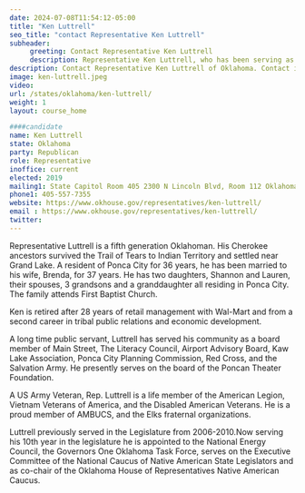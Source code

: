 ```yaml
---
date: 2024-07-08T11:54:12-05:00
title: "Ken Luttrell"
seo_title: "contact Representative Ken Luttrell"
subheader:
     greeting: Contact Representative Ken Luttrell
     description: Representative Ken Luttrell, who has been serving as a member of the Oklahoma House of Representatives from the 37th district since 2019.
description: Contact Representative Ken Luttrell of Oklahoma. Contact information for Ken Luttrell includes email address, phone number, and mailing address.
image: ken-luttrell.jpeg
video:
url: /states/oklahoma/ken-luttrell/
weight: 1
layout: course_home

####candidate
name: Ken Luttrell
state: Oklahoma
party: Republican
role: Representative
inoffice: current
elected: 2019
mailing1: State Capitol Room 405 2300 N Lincoln Blvd, Room 112 Oklahoma City, OK 73105
phone1: 405-557-7355
website: https://www.okhouse.gov/representatives/ken-luttrell/
email : https://www.okhouse.gov/representatives/ken-luttrell/
twitter:
---
```

Representative Luttrell is a fifth generation Oklahoman. His Cherokee ancestors survived the Trail of Tears to Indian Territory and settled near Grand Lake. A resident of Ponca City for 36 years, he has been married to his wife, Brenda, for 37 years. He has two daughters, Shannon and Lauren, their spouses, 3 grandsons and a granddaughter all residing in Ponca City. The family attends First Baptist Church.

Ken is retired after 28 years of retail management with Wal-Mart and from a second career in tribal public relations and economic development.

A long time public servant, Luttrell has served his community as a board member of Main Street, The Literacy Council, Airport Advisory Board, Kaw Lake Association, Ponca City Planning Commission, Red Cross, and the Salvation Army. He presently serves on the board of the Poncan Theater Foundation.

A US Army Veteran, Rep. Luttrell is a life member of the American Legion, Vietnam Veterans of America, and the Disabled American Veterans. He is a proud member of AMBUCS, and the Elks fraternal organizations.

Luttrell previously served in the Legislature from 2006-2010.Now serving his 10th year in the legislature he is appointed to the National Energy Council, the Governors One Oklahoma Task Force, serves on the Executive Committee of the National Caucus of Native American State Legislators and as co-chair of the Oklahoma House of Representatives Native American Caucus.
